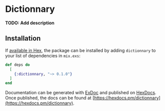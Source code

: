 # Dictionnary

**TODO: Add description**

## Installation

If [available in Hex](https://hex.pm/docs/publish), the package can be installed
by adding `dictionnary` to your list of dependencies in `mix.exs`:

```elixir
def deps do
  [
    {:dictionnary, "~> 0.1.0"}
  ]
end
```

Documentation can be generated with [ExDoc](https://github.com/elixir-lang/ex_doc)
and published on [HexDocs](https://hexdocs.pm). Once published, the docs can
be found at [https://hexdocs.pm/dictionnary](https://hexdocs.pm/dictionnary).

